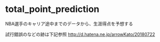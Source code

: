 # total_point_prediction

NBA選手のキャリア途中までのデータから、生涯得点を予想する

試行錯誤のなどの跡は下記参照
http://d.hatena.ne.jp/arrowKato/20180722
